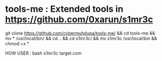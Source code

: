 # tools-me : Extended tools in https://github.com/0xarun/s1mr3c

git clone https://github.com/cybermuhdupa/tools-me/ && cd tools-me && mv * /usr/local/bin/ && cd .. && cd s1mr3c/ && mv s1mr3c /usr/local/bin && chmod +x *


HOW USER : bash s1mr3c target.com
